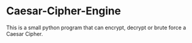 # Caesar-Cipher-Engine
This is a small python program that can encrypt, decrypt or brute force a Caesar Cipher.
